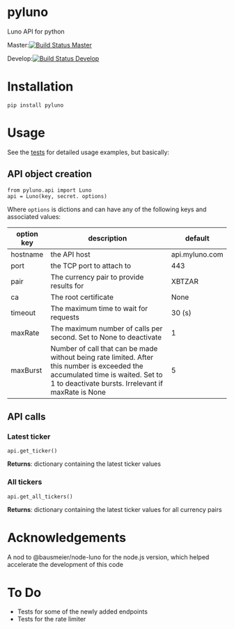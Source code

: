 # pyluno
Luno API for python

Master:[![Build Status Master](https://travis-ci.org/grantstephens/pyluno.svg?branch=master)](https://travis-ci.org/grantstephens/pyluno)

Develop:[![Build Status Develop](https://travis-ci.org/grantstephens/pyluno.svg?branch=develop)](https://travis-ci.org/grantstephens/pyluno)
# Installation

`pip install pyluno`

# Usage

See the [tests](tests/) for detailed usage examples, but basically:

## API object creation

    from pyluno.api import Luno
    api = Luno(key, secret. options)

Where `options` is  dictions and can have any of the following keys and associated values:

| option key   | description      | default |
|--------------|------------------|---------|
| hostname | the API host | api.myluno.com |
| port | the TCP port to attach to | 443 |
| pair | The currency pair to provide results for | XBTZAR |
| ca | The root certificate | None |
| timeout | The maximum time to wait for requests | 30 (s) |
| maxRate | The maximum number of calls per second. Set to None to deactivate |  1 |
| maxBurst | Number of call that can be made without being rate limited. After this number is exceeded the accumulated time is waited. Set to 1 to deactivate bursts. Irrelevant if maxRate is None | 5 |

## API calls

### Latest ticker

    api.get_ticker()

**Returns**: dictionary containing the latest ticker values

### All tickers

    api.get_all_tickers()

**Returns**: dictionary containing the latest ticker values for all currency pairs

# Acknowledgements

A nod to @bausmeier/node-luno for the node.js version, which helped
accelerate the development of this code


# To Do

-   Tests for some of the newly added endpoints
-   Tests for the rate limiter

